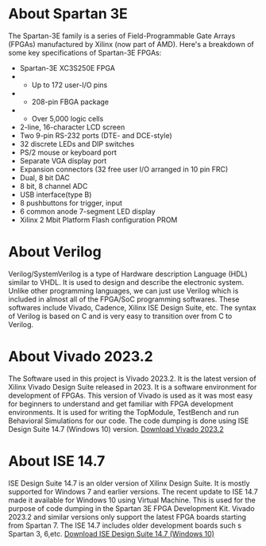 # **About Spartan 3E**
The Spartan-3E family is a series of Field-Programmable Gate Arrays (FPGAs) manufactured by Xilinx (now part of AMD). Here's a breakdown of some key specifications of Spartan-3E FPGAs:
- Spartan-3E XC3S250E FPGA 
- * Up to 172 user-I/O pins 
- * 208-pin FBGA package
- * Over 5,000 logic cells 
- 2-line, 16-character LCD screen 
- Two 9-pin RS-232 ports (DTE- and DCE-style) 
- 32 discrete LEDs and DIP switches 
- PS/2 mouse or keyboard port 
- Separate VGA display port 
- Expansion connectors (32 free user I/O arranged in 10 pin FRC) 
- Dual, 8 bit DAC 
- 8 bit, 8 channel ADC 
- USB interface(type B) 
- 8 pushbuttons for trigger, input 
- 6 common anode 7-segment LED display
- Xilinx 2 Mbit Platform Flash configuration PROM

# **About Verilog**
Verilog/SystemVerilog is a type of Hardware description Language (HDL) similar to VHDL. It is used to design and describe the electronic system. Unlike other programming languages, we can just use Verilog which is included in almost all of the FPGA/SoC programming softwares. These softwares include Vivado, Cadence, Xilinx ISE Design Suite, etc.
The syntax of Verilog is based on C and is very easy to transition over from C to Verilog.

# **About Vivado 2023.2**
The Software used in this project is Vivado 2023.2. It is the latest version of Xilinx Vivado Design Suite released in 2023. It is a software environment for development of FPGAs.
This version of Vivado is used as it was most easy for beginners to understand and get familiar with FPGA development environments.
It is used for writing the TopModule, TestBench and run Behavioral Simulations for our code. The code dumping is done using ISE Design Suite 14.7 (Windows 10) version.
[Download Vivado 2023.2](https://www.xilinx.com/support/download/index.html/content/xilinx/en/downloadNav/vivado-design-tools/2023-2.html)

# **About ISE 14.7**
ISE Design Suite 14.7 is an older version of Xilinx Design Suite. It is mostly supported for Windows 7 and earlier versions. The recent update to ISE 14.7 made it available for Windows 10 using Virtual Machine. This is used for the purpose of code dumping in the Spartan 3E FPGA Development Kit. Vivado 2023.2 and similar versions only support the latest FPGA boards starting from Spartan 7. The ISE 14.7 includes older development boards such s Spartan 3, 6,etc.
[Download ISE Design Suite 14.7 (Windows 10)](https://www.xilinx.com/support/download.html/content/xilinx/en/downloadNav/vivado-design-tools/archive-ise.html)

